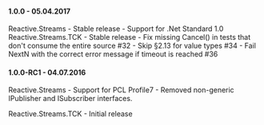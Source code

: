 #### 1.0.0 - 05.04.2017
Reactive.Streams
	- Stable release
	- Support for .Net Standard 1.0
Reactive.Streams.TCK
	- Stable release
	- Fix missing Cancel() in tests that don't consume the entire source #32
	- Skip §2.13 for value types #34
	- Fail NextN with the correct error message if timeout is reached #36
	
#### 1.0.0-RC1 - 04.07.2016

Reactive.Streams
	 - Support for PCL Profile7
	 - Removed non-generic IPublisher and ISubscriber interfaces.

Reactive.Streams.TCK
	- Initial release